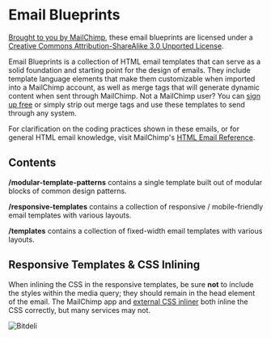 Email Blueprints
================

[Brought to you by MailChimp](http://www.mailchimp.com/), these email blueprints are licensed under a [Creative Commons Attribution-ShareAlike 3.0 Unported License](http://creativecommons.org/licenses/by-sa/3.0/).

Email Blueprints is a collection of HTML email templates that can serve as a solid foundation and starting point for the design of emails. They include template language elements that make them customizable when imported into a MailChimp account, as well as merge tags that will generate dynamic content when sent through MailChimp. Not a MailChimp user? You can [sign up free](http://www.mailchimp.com/signup) or simply strip out merge tags and use these templates to send through any system.

For clarification on the coding practices shown in these emails, or for general HTML email knowledge, visit MailChimp's [HTML Email Reference](http://templates.mailchimp.com).

Contents
--------

**/modular-template-patterns** contains a single template built out of modular blocks of common design patterns.

**/responsive-templates** contains a collection of responsive / mobile-friendly email templates with various layouts.

**/templates** contains a collection of fixed-width email templates with various layouts.

Responsive Templates & CSS Inlining
-----------------------------------

When inlining the CSS in the responsive templates, be sure **not** to include the styles within the media query; they should remain in the head element of the email. The MailChimp app and [external CSS inliner](http://beaker.mailchimp.com/inline-css) both inline the CSS correctly, but many services may not.

![Bitdeli](https://d2weczhvl823v0.cloudfront.net/mailchimp/Email-Blueprints/trend.png)
